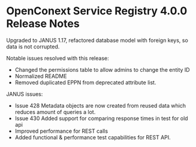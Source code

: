 # OpenConext Service Registry 4.0.0 Release Notes #

Upgraded to JANUS 1.17, refactored database model with foreign keys, so data is not corrupted.

Notable issues resolved with this release:
* Changed the permissions table to allow admins to change the entity ID
* Normalized README
* Removed duplicated EPPN from deprecated attribute list.

JANUS issues:
* Issue 428 Metadata objects are now created from reused data which reduces amount of queries a lot.
* Issue 430 Added support for comparing response times in test for old api
* Improved performance for REST calls
* Added functional & performance test capabilities for REST API.